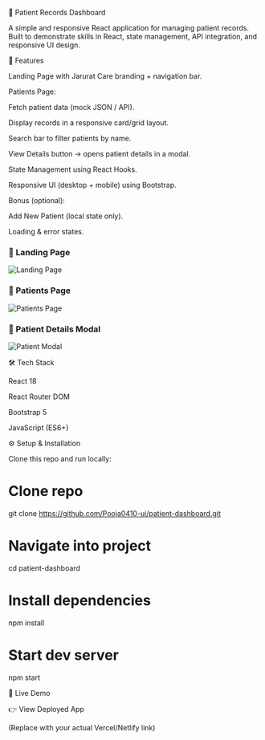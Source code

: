 🏥 Patient Records Dashboard

A simple and responsive React application for managing patient records.
Built to demonstrate skills in React, state management, API integration, and responsive UI design.

🚀 Features

Landing Page with Jarurat Care branding + navigation bar.

Patients Page:

Fetch patient data (mock JSON / API).

Display records in a responsive card/grid layout.

Search bar to filter patients by name.

View Details button → opens patient details in a modal.

State Management using React Hooks.

Responsive UI (desktop + mobile) using Bootstrap.

Bonus (optional):

Add New Patient (local state only).

Loading & error states.

### 🔹 Landing Page
![Landing Page](./screenshot/Screenshot1)

### 🔹 Patients Page
![Patients Page](./screenshot/Screenshot1)

### 🔹 Patient Details Modal
![Patient Modal](./screenshot/Screenshot1)

🛠 Tech Stack

React 18

React Router DOM

Bootstrap 5

JavaScript (ES6+)

⚙️ Setup & Installation

Clone this repo and run locally:

# Clone repo
git clone https://github.com/Pooja0410-ui/patient-dashboard.git

# Navigate into project
cd patient-dashboard

# Install dependencies
npm install

# Start dev server
npm start

🚀 Live Demo

👉 View Deployed App

(Replace with your actual Vercel/Netlify link)
